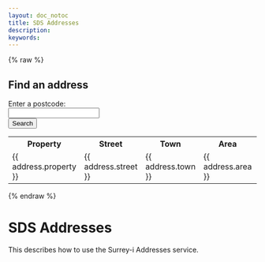 ```yaml
---
layout: doc_notoc
title: SDS Addresses
description: 
keywords: 
---
```


{% raw %}
<section ng-app="addressesApp">
  <div ng-controller="AddressesController as ctl">
    <h2>Find an address</h2>
    <label>Enter a postcode:</label>
    <div class="input-group row">
      <div class="columns large-9">
        <div class="row collapse">
          <div class="columns small-9">
            <input type="text" name="address_search" ng-model="addresses.search"/>
          </div>
          <div class="columns small-3">
            <button class="button postfix" ng-click="addressSearch(item, $event)">Search</button>
          </div>
        </div>
      </div>
    </div>
    <table>
      <tr>
        <th>Property</th>
        <th>Street</th>
        <th>Town</th>
        <th>Area</th>
        <th>Postcode</th>
        <th>UPRN</th>
      </tr>
      <tr ng-repeat="address in addresses.data">
        <td>{{ address.property }}</td>
        <td>{{ address.street }}</td>
        <td>{{ address.town }}</td>
        <td>{{ address.area }}</td>
        <td>{{ address.postcode }}</td>
        <td>{{ address.uprn }}</td>
      </tr>
    </table>
  </div>
</section>
{% endraw %}

# SDS Addresses

This describes how to use the Surrey-i Addresses service.

